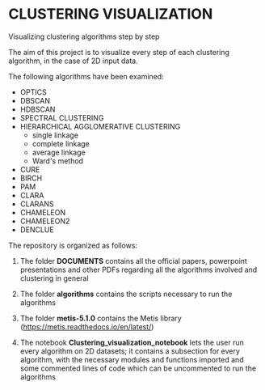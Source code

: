 # CLUSTERING VISUALIZATION
Visualizing clustering algorithms step by step

The aim of this project is to visualize every step of each clustering algorithm, in the case of 2D input data.

The following algorithms have been examined:
- OPTICS
- DBSCAN
- HDBSCAN
- SPECTRAL CLUSTERING
- HIERARCHICAL AGGLOMERATIVE CLUSTERING
  - single linkage
  - complete linkage
  - average linkage
  - Ward's method
- CURE
- BIRCH
- PAM
- CLARA
- CLARANS
- CHAMELEON
- CHAMELEON2
- DENCLUE


The repository is organized as follows:

1) The folder **DOCUMENTS** contains all the official papers, powerpoint presentations and other PDFs regarding all the algorithms involved and clustering in general

2) The folder **algorithms** contains the scripts necessary to run the algorithms

3) The folder **metis-5.1.0** contains the Metis library (https://metis.readthedocs.io/en/latest/)

4) The notebook **Clustering_visualization_notebook** lets the user run every algorithm on 2D datasets; it contains a subsection for every algorithm, with the necessary modules and functions imported and some commented lines of code which can be uncommented to run the algorithms
